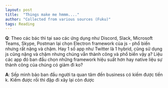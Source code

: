 ```yaml
---
layout: post
title:  "Things make me hmmm...."
author: "Collected from various sources (Fuku)"
tags: Reading
---
```


**Q**: Theo các bác thì tại sao các ứng dụng như Discord, Slack, Microsoft Teams, Skype, Postman lại chọn Electron framework của js - phổ biến nhưng rất nặng và chậm. Hay 1 số app như Twitter là 1 hybrid, cũng sử dụng js cũng nặng và chậm nhưng chúng vẫn thành công và phổ  biến vậy ạ? Liệu các app đó ban đầu chọn những framework hiệu suất hơn hay native liệu sự thành công của chúng có giảm đi ko?

**A**: Sếp mình bảo ban đầu người ta quan  tâm đến business có kiếm được tiền k. Kiếm được rồi thì đập đi xây lại còn được
